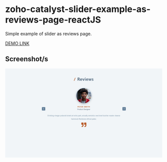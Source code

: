 # zoho-catalyst-slider-example-as-reviews-page-reactJS
Simple example of slider as reviews page.

[DEMO LINK](https://slider-771945458.development.catalystserverless.com/app/)

## Screenshot/s
![Screenshot](preview.png)
